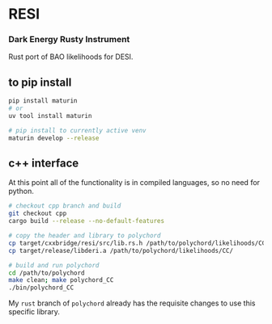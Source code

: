 # RESI
### Dark Energy Rusty Instrument
Rust port of BAO likelihoods for DESI.

## to pip install
```bash
pip install maturin
# or
uv tool install maturin

# pip install to currently active venv
maturin develop --release
```

## c++ interface
At this point all of the functionality is in compiled languages, so no need for python.

```bash
# checkout cpp branch and build
git checkout cpp
cargo build --release --no-default-features

# copy the header and library to polychord
cp target/cxxbridge/resi/src/lib.rs.h /path/to/polychord/likelihoods/CC/
cp target/release/libderi.a /path/to/polychord/likelihoods/CC/

# build and run polychord
cd /path/to/polychord
make clean; make polychord_CC
./bin/polychord_CC
```

My `rust` branch of `polychord` already has the requisite changes to use this specific library.
